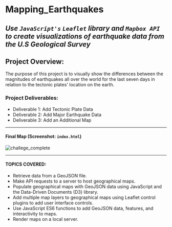 # Mapping_Earthquakes

_Use `JavaScript's` `Leaflet` library and `Mapbox API` to create visualizations of earthquake data from the U.S Geological Survey_
---

## Project Overview:
The purpose of this project is to visually show the differences between the magnitudes of earthquakes all over the world for the last seven days in relation to the tectonic plates' location on the earth.

### Project Deliverables:
- Deliverable 1: Add Tectonic Plate Data
- Deliverable 2: Add Major Earthquake Data
- Deliverable 3: Add an Additional Map
	
---

#### Final Map (Screenshot: `index.html`)
![challege_complete](https://user-images.githubusercontent.com/77628698/118418746-b3e68000-b687-11eb-8f3f-59b8cb4d253c.png)

---

#### TOPICS COVERED:
- Retrieve data from a GeoJSON file.
- Make API requests to a server to host geographical maps.
- Populate geographical maps with GeoJSON data using JavaScript and the Data-Driven Documents (D3) library.
- Add multiple map layers to geographical maps using Leaflet control plugins to add user interface controls.
- Use JavaScript ES6 functions to add GeoJSON data, features, and interactivity to maps.
- Render maps on a local server.
